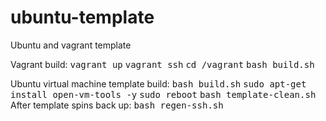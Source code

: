 # ubuntu-template
Ubuntu and vagrant template


Vagrant build:
<tt>vagrant up</tt>
<tt>vagrant ssh</tt>
<tt>cd /vagrant</tt>
<tt>bash build.sh</tt>


Ubuntu virtual machine template build:
<tt>bash build.sh</tt>
<tt>sudo apt-get install open-vm-tools -y</tt>
<tt>sudo reboot</tt>
<tt>bash template-clean.sh</tt>
After template spins back up:
<tt>bash regen-ssh.sh</tt>